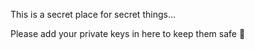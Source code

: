 This is a secret place for secret things...

Please add your private keys in here to keep them safe 🦖
